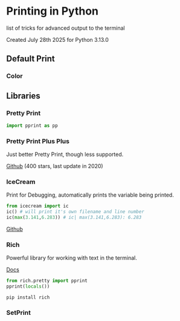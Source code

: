# Printing in Python
list of tricks for advanced output to the terminal

Created July 28th 2025 for Python 3.13.0

## Default Print

### Color

## Libraries

### Pretty Print

```py
import pprint as pp
```

### Pretty Print Plus Plus

Just better Pretty Print, though less supported.

[Github](https://github.com/wolever/pprintpp) (400 stars, last update in 2020)

### IceCream

Print for Debugging, automatically prints the variable being printed.

```py
from icecream import ic
ic() # will print it's own filename and line number
ic(max(3.141,6.283)) # ic| max(3.141,6.283): 6.283
```

[Github](https://github.com/gruns/icecream)

### Rich

Powerful library for working with text in the terminal.

[Docs](https://rich.readthedocs.io/en/stable/introduction.html)

```py
from rich.pretty import pprint
pprint(locals())
```

`pip install rich`

### SetPrint
